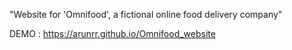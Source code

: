 "Website for 'Omnifood', a fictional online food delivery company" 

DEMO : https://arunrr.github.io/Omnifood_website
